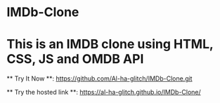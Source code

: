 # IMDb-Clone
# This is an IMDB clone using HTML, CSS, JS and OMDB API

** Try It Now **: https://github.com/Al-ha-glitch/IMDb-Clone.git

** Try the hosted link **: https://al-ha-glitch.github.io/IMDb-Clone/
